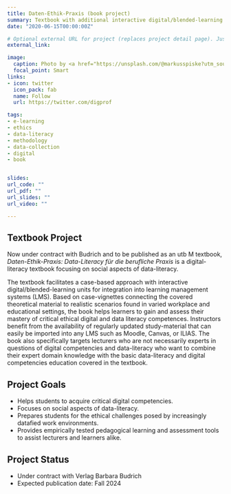 ```yaml
---
title: Daten-Ethik-Praxis (book project)
summary: Textbook with additional interactive digital/blended-learning units for integration into learning management systems (LMS).
date: "2020-06-15T00:00:00Z"

# Optional external URL for project (replaces project detail page). Just type `external_link` in the text.
external_link: 

image:
  caption: Photo by <a href="https://unsplash.com/@markusspiske?utm_source=unsplash&utm_medium=referral&utm_content=creditCopyText">Markus Spiske</a> on <a href="https://unsplash.com/s/photos/code-screen-digital?utm_source=unsplash&utm_medium=referral&utm_content=creditCopyText">Unsplash</a>
  focal_point: Smart
links:
- icon: twitter
  icon_pack: fab
  name: Follow
  url: https://twitter.com/digprof

tags:
- e-learning
- ethics
- data-literacy
- methodology
- data-collection
- digital
- book


slides: 
url_code: ""
url_pdf: ""
url_slides: ""
url_video: ""

---
```


## Textbook Project

Now under contract with Budrich and to be published as an utb M textbook, *Daten-Ethik-Praxis: Data-Literacy für die berufliche Praxis* is a digital-literacy textbook focusing on social aspects of data-literacy. 

The textbook facilitates a case-based approach with interactive digital/blended-learning units for integration into learning management systems (LMS). Based on case-vignettes connecting the covered theoretical material to realistic scenarios found in varied workplace and educational settings, the book helps learners to gain and assess their mastery of critical ethical digital and data literacy competences. Instructors benefit from the availability of regularly updated study-material that can easily be imported into any LMS such as Moodle, Canvas, or ILIAS. The book also specifically targets lecturers who are not necessarily experts in questions of digital competencies and data-literacy who want to combine their expert domain knowledge with the basic data-literacy and digital competencies education covered in the textbook.

## Project Goals

- Helps students to acquire critical digital competencies.
- Focuses on social aspects of data-literacy.
- Prepares students for the ethical challenges posed by increasingly datafied work environments.
- Provides empirically tested pedagogical learning and assessment tools to assist lecturers and learners alike.


## Project Status

- Under contract with Verlag Barbara Budrich
- Expected publication date: Fall 2024
